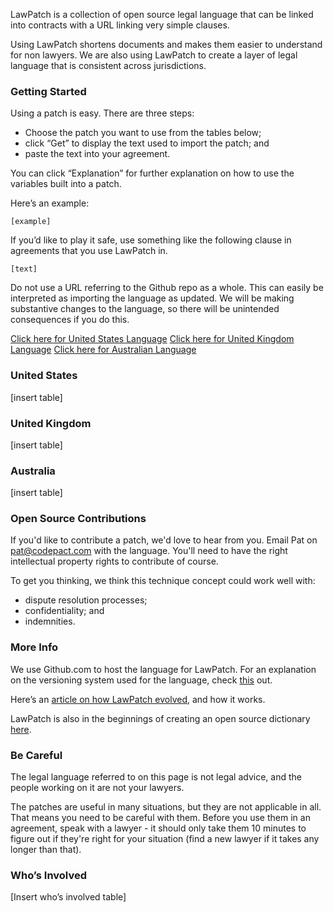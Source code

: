 LawPatch is a collection of open source legal language that can be linked into contracts with a URL linking very simple clauses.

Using LawPatch shortens documents and makes them easier to understand for non lawyers.  We are also using LawPatch to create a layer of legal language that is consistent across jurisdictions.

### Getting Started

Using a patch is easy.  There are three steps:

- Choose the patch you want to use from the tables below;
- click “Get” to display the text used to import the patch; and
- paste the text into your agreement.

You can click “Explanation” for further explanation on how to use the variables built into a patch.

Here’s an example:

```
[example]
```

If you’d like to play it safe, use something like the following clause in agreements that you use LawPatch in.

```
[text]
```

Do not use a URL referring to the Github repo as a whole. This can easily be interpreted as importing the language as updated. We will be making substantive changes to the language, so there will be unintended consequences if you do this.

[Click here for United States Language](internal)
[Click here for United Kingdom Language](internal)
[Click here for Australian Language](internal)

### United States

[insert table]

### United Kingdom

[insert table]

### Australia

[insert table]

### Open Source Contributions

If you'd like to contribute a patch, we'd love to hear from you. Email Pat on pat@codepact.com with the language. You'll need to have the right intellectual property rights to contribute of course.

To get you thinking, we think this technique concept could work well with:

- dispute resolution processes;
- confidentiality; and
- indemnities.

### More Info

We use Github.com to host the language for LawPatch.  For an explanation on the versioning system used for the language, check [this](docs) out.

Here’s an [article on how LawPatch evolved](http://blog.codepact.com), and how it works.

LawPatch is also in the beginnings of creating an open source dictionary [here](https://github.com/lawpatch/dictionary).

### Be Careful

The legal language referred to on this page is not legal advice, and the people working on it are not your lawyers.

The patches are useful in many situations, but they are not applicable in all. That means you need to be careful with them. Before you use them in an agreement, speak with a lawyer - it should only take them 10 minutes to figure out if they're right for your situation (find a new lawyer if it takes any longer than that).

### Who’s Involved

[Insert who’s involved table]
